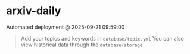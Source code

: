 # arxiv-daily
 Automated deployment @ 2025-09-21 09:59:00
> Add your topics and keywords in `database/topic.yml` 
> You can also view historical data through the `database/storage` 
